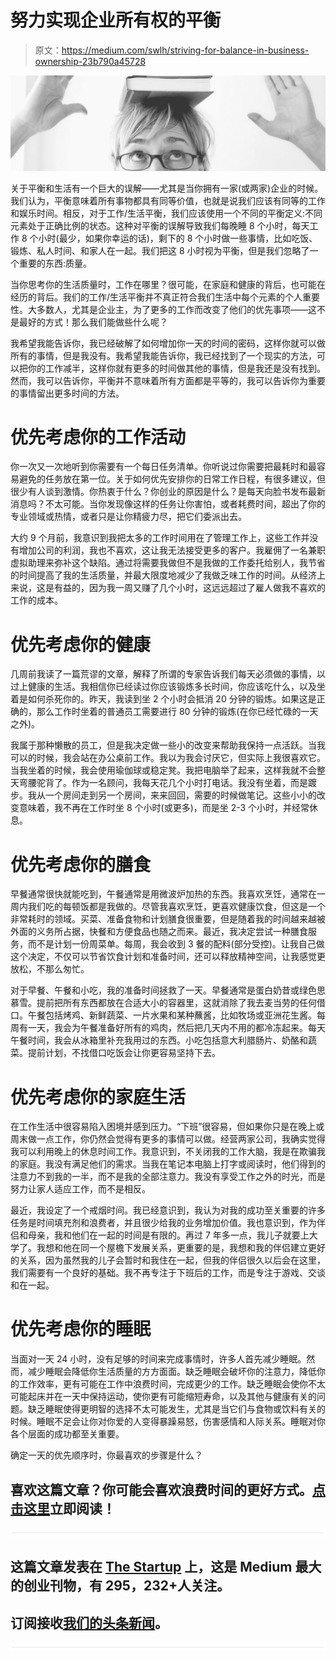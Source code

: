 # 努力实现企业所有权的平衡

> 原文：<https://medium.com/swlh/striving-for-balance-in-business-ownership-23b790a45728>

![](img/738b1440de9cf83d19b45ce860830321.png)

关于平衡和生活有一个巨大的误解——尤其是当你拥有一家(或两家)企业的时候。我们认为，平衡意味着所有事物都具有同等价值，也就是说我们应该有同等的工作和娱乐时间。相反，对于工作/生活平衡，我们应该使用一个不同的平衡定义:不同元素处于正确比例的状态。这种对平衡的误解导致我们每晚睡 8 个小时，每天工作 8 个小时(最少，如果你幸运的话)，剩下的 8 个小时做一些事情，比如吃饭、锻炼、私人时间、和家人在一起。我们把这 8 小时视为平衡，但是我们忽略了一个重要的东西:质量。

当你思考你的生活质量时，工作在哪里？很可能，在家庭和健康的背后，也可能在经历的背后。我们的工作/生活平衡并不真正符合我们生活中每个元素的个人重要性。大多数人，尤其是企业主，为了更多的工作而改变了他们的优先事项——这不是最好的方式！那么我们能做些什么呢？

我希望我能告诉你，我已经破解了如何增加你一天的时间的密码，这样你就可以做所有的事情，但是我没有。我希望我能告诉你，我已经找到了一个现实的方法，可以把你的工作减半，这样你就有更多的时间做其他的事情，但是我还是没有找到。然而，我可以告诉你，平衡并不意味着所有方面都是平等的，我可以告诉你为重要的事情留出更多时间的方法。

# 优先考虑你的工作活动

你一次又一次地听到你需要有一个每日任务清单。你听说过你需要把最耗时和最容易避免的任务放在第一位。关于如何优先安排你的日常工作日程，有很多建议，但很少有人谈到激情。你热衷于什么？你创业的原因是什么？是每天向脸书发布最新消息吗？不太可能。当你发现像这样的任务让你害怕，或者耗费时间，超出了你的专业领域或热情，或者只是让你精疲力尽，把它们委派出去。

大约 9 个月前，我意识到我把太多的工作时间用在了管理工作上，这些工作并没有增加公司的利润，我也不喜欢，这让我无法接受更多的客户。我雇佣了一名兼职虚拟助理来弥补这个缺陷。通过将需要我做但不是我做的工作委托给别人，我节省的时间提高了我的生活质量，并最大限度地减少了我做乏味工作的时间。从经济上来说，这是有益的，因为我一周又赚了几个小时，这远远超过了雇人做我不喜欢的工作的成本。

# 优先考虑你的健康

几周前我读了一篇荒谬的文章，解释了所谓的专家告诉我们每天必须做的事情，以过上健康的生活。我相信你已经读过你应该锻炼多长时间，你应该吃什么，以及坐着是如何杀死你的。昨天，我读到坐 2 个小时会抵消 20 分钟的锻炼。如果这是正确的，那么工作时坐着的普通员工需要进行 80 分钟的锻炼(在你已经忙碌的一天之外)。

我属于那种懒散的员工，但是我决定做一些小的改变来帮助我保持一点活跃。当我可以的时候，我会站在办公桌前工作。我以为我会讨厌它，但实际上我很喜欢它。当我坐着的时候，我会使用瑜伽球或稳定凳。我把电脑举了起来，这样我就不会整天弯腰驼背了。作为一名顾问，我每天花几个小时打电话。我没有坐着，而是踱步。我从一个房间走到另一个房间，来来回回，需要的时候做笔记。这些小小的改变意味着，我不再在工作时坐 8 个小时(或更多)，而是坐 2-3 个小时，并经常休息。

# 优先考虑你的膳食

早餐通常很快就能吃到，午餐通常是用微波炉加热的东西。我喜欢烹饪，通常在一周内我们吃的每顿饭都是我做的。尽管我喜欢烹饪，更喜欢健康饮食，但这是一个非常耗时的领域。买菜、准备食物和计划膳食很重要，但是随着我的时间越来越被外面的义务所占据，快餐和方便食品也随之而来。最近，我决定尝试一种膳食服务，而不是计划一份周菜单。每周，我会收到 3 餐的配料(部分受控)。让我自己做这个决定，不仅可以节省饮食计划和准备时间，还可以释放精神空间，让我感觉更放松，不那么匆忙。

对于早餐、午餐和小吃，我的准备时间拯救了一天。早餐通常是蛋白奶昔或绿色思慕雪。提前把所有东西都放在合适大小的容器里，这就消除了我去麦当劳的任何借口。午餐包括烤鸡、新鲜蔬菜、一片水果和某种蘸酱，比如牧场或亚洲花生酱。每周有一天，我会为午餐准备好所有的鸡肉，然后把几天内不用的都冷冻起来。每天午餐时间，我会从冰箱里补充我用过的东西。小吃包括意大利腊肠片、奶酪和蔬菜。提前计划，不找借口吃饭会让你更容易坚持下去。

# 优先考虑你的家庭生活

在工作生活中很容易陷入困境并感到压力。“下班”很容易，但如果你只是在晚上或周末做一点工作，你仍然会觉得有更多的事情可以做。经营两家公司，我确实觉得我可以利用晚上的休息时间工作。我意识到，不关闭我的工作大脑，我是在欺骗我的家庭。我没有满足他们的需求。当我在笔记本电脑上打字或阅读时，他们得到的注意力不到我的一半，而不是我的全部注意力。我没有享受工作之外的时光，而是努力让家人适应工作，而不是相反。

最近，我设定了一个戒烟时间。我已经意识到，我认为对我的成功至关重要的许多任务是时间填充剂和浪费者，并且很少给我的业务增加价值。我也意识到，作为伴侣和母亲，我和他们在一起的时间是有限的。再过 7 年多一点，我儿子就要上大学了。我想和他在同一个屋檐下发展关系，更重要的是，我想和我的伴侣建立更好的关系，因为虽然我的儿子会暂时和我住在一起，但我的伴侣很久以后会在这里，我们需要有一个良好的基础。我不再专注于下班后的工作，而是专注于游戏、交谈和在一起。

# 优先考虑你的睡眠

当面对一天 24 小时，没有足够的时间来完成事情时，许多人首先减少睡眠。然而，减少睡眠会降低你生活质量的方方面面。缺乏睡眠会破坏你的注意力，降低你的工作效率，更有可能在工作中浪费时间，完成更少的工作。缺乏睡眠会使你不太可能起床并在一天中保持运动，使你更有可能缩短寿命，以及其他与健康有关的问题。缺乏睡眠使得更明智的选择不太可能发生，尤其是当它们与食物或饮料有关的时候。睡眠不足会让你对你爱的人变得暴躁易怒，伤害感情和人际关系。睡眠对你各个层面的成功都至关重要。

确定一天的优先顺序时，你最喜欢的步骤是什么？

## 喜欢这篇文章？你可能会喜欢浪费时间的更好方式。[点击这里](/@StartUpwNicole/the-better-way-to-waste-time-29db7e67f31d)立即阅读！

![](img/731acf26f5d44fdc58d99a6388fe935d.png)

## 这篇文章发表在 [The Startup](https://medium.com/swlh) 上，这是 Medium 最大的创业刊物，有 295，232+人关注。

## 订阅接收[我们的头条新闻](http://growthsupply.com/the-startup-newsletter/)。

![](img/731acf26f5d44fdc58d99a6388fe935d.png)